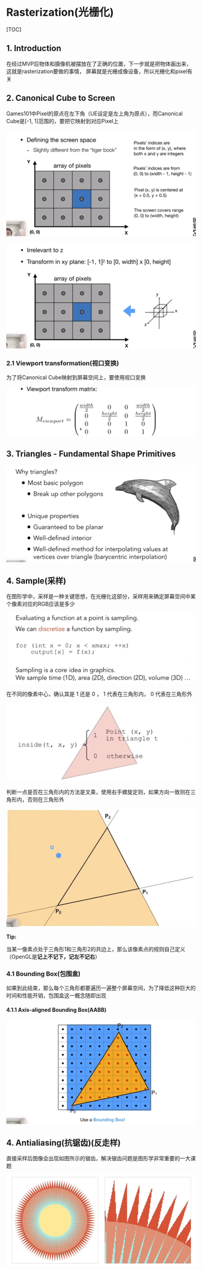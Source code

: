 # Rasterization(光栅化)

[TOC]

## 1. Introduction

在经过MVP后物体和摄像机被摆放在了正确的位置，下一步就是把物体画出来，这就是rasterization要做的事情， 屏幕就是光栅成像设备，所以光栅化和pixel有关



## 2. Canonical Cube to Screen

Games101中Pixel的原点在左下角（UE设定是左上角为原点），而Canonical Cube是[-1, 1]范围的，要把它映射到对应Pixel上

![image-20240211223353833](Images\image-20240211223353833.png)

![image-20240211223629128](Images\image-20240211223629128.png)



### 2.1 Viewport transformation(视口变换)

为了将Canonical Cube映射到屏幕空间上，要使用视口变换

![image-20240211223736910](Images\image-20240211223736910.png)

## 3. Triangles - Fundamental Shape Primitives

![image-20240211230155822](Images\image-20240211230155822.png)



## 4. Sample(采样)

在图形学中，采样是一种关键思想，在光栅化这部分，采样用来确定屏幕空间中某个像素对应的RGB应该是多少

![image-20240212105753273](Images\image-20240212105753273.png)

在不同的像素中心，确认其是 1 还是 0 ， 1 代表在三角形内， 0 代表在三角形外

![image-20240212110012966](Images\image-20240212110012966.png)

判断一点是否在三角形内的方法是叉乘，使用右手螺旋定则，如果方向一致则在三角形内，否则在三角形外

![image-20240212110417486](Images\image-20240212110417486.png)

**Tip:**

当某一像素点处于三角形1和三角形2的共边上，那么该像素点的规则自己定义（OpenGL是**记上不记下，记左不记右**）



### 4.1 Bounding Box(包围盒)

如果到此结束，那么每个三角形都要遍历一遍整个屏幕空间，为了降低这种巨大的时间和性能开销，包围盒这一概念随即出现

#### 4.1.1 Axis-aligned Bounding Box(AABB)

![image-20240212111824443](Images\image-20240212111824443.png)

 

## 4. Antialiasing(抗锯齿)(反走样)

直接采样后图像会出现如图所示的锯齿，解决锯齿问题是图形学非常重要的一大课题

![image-20240212112603383](Images\image-20240212112603383.png)
